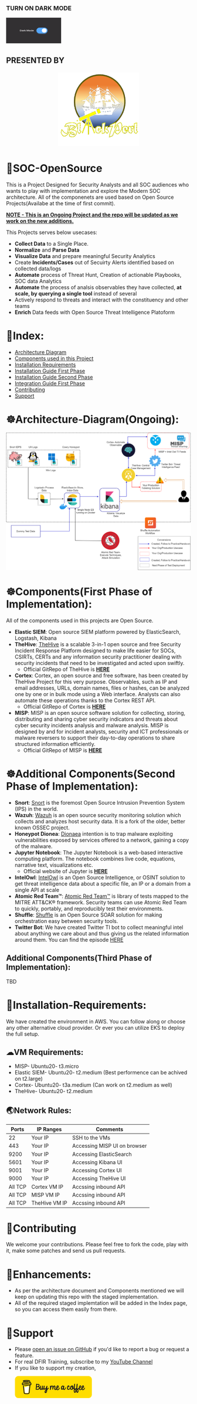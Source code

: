 ### TURN ON DARK MODE<p align="left"> <img src="images/Mode-changer.gif" width="150" height="70"> </p>
## PRESENTED BY <p align="center"> <img src="images/Logo-Transparent for Black BG.png" width="220" height="200"> </p>
# 🔴SOC-OpenSource
This is a Project Designed for Security Analysts and all SOC audiences who wants to play with implementation and explore the Modern SOC architecture. All of the componenets are used based on Open Source Projects(Availabe at the time of first commit). 

<ins> **NOTE - This is an Ongoing Project and the repo will be updated as we work on the new additions.** </ins>

This Projects serves below usecases:
 - **Collect Data** to a Single Place.
 - **Normalize** and **Parse Data**
 - **Visualize Data** and prepare meaningful Security Analytics
 - Create **Incidents/Cases** out of Secuirty Alerts identified based on collected data/logs
 - **Automate** process of Threat Hunt, Creation of actionable Playbooks, SOC data Analytics
 - **Automate** the process of analsis observables they have collected, **at scale, by querying a single tool** instead of several
 - Actively respond to threats and interact with the constituency and other teams
 - **Enrich** Data feeds with Open Source Threat Intelligence Platoform

# 📑Index:
 - [Architecture Diagram](#Architecture-Diagram)
 - [Components used in this Project](#Components)
 - [Installation Requirements](#Installation-Requirements)
 - [Installation Guide First Phase](https://github.com/archanchoudhury/SOC-OpenSource/blob/main/installation/install1.md)
 - [Installation Guide Second Phase](https://github.com/archanchoudhury/SOC-OpenSource/blob/main/installation/install2.md)
 - [Integration Guide First Phase](https://github.com/archanchoudhury/SOC-OpenSource/blob/main/integration/integration.md)
 - [Contributing](#Contributing)
 - [Support](#Support)

# ☸Architecture-Diagram(Ongoing):
<p align="center"> <img src="images/simpler-soc.png"> </p>

# ☸Components(First Phase of Implementation):
All of the components used in this projects are Open Source.
 - **Elastic SIEM**: Open source SIEM platform powered by ElasticSearch, Logstash, Kibana
 - **TheHive**: [TheHive](https://thehive-project.org/) is a scalable 3-in-1 open source and free Security Incident Response Platform designed to make life easier for SOCs, CSIRTs, CERTs and any information security practitioner dealing with security incidents that need to be investigated and acted upon swiftly.
    - Official GitRepo of TheHive is **[HERE](https://github.com/TheHive-Project/TheHive)**
 - **Cortex**: Cortex, an open source and free software, has been created by TheHive Project for this very purpose. Observables, such as IP and email addresses, URLs, domain names, files or hashes, can be analyzed one by one or in bulk mode using a Web interface. Analysts can also automate these operations thanks to the Cortex REST API.
    - Official GitRepo of Cortex is **[HERE](https://github.com/TheHive-Project/Cortex)**
 - **MISP**: MISP is an open source software solution for collecting, storing, distributing and sharing cyber security indicators and threats about cyber security incidents analysis and malware analysis. MISP is designed by and for incident analysts, security and ICT professionals or malware reversers to support their day-to-day operations to share structured information efficiently.
   - Official GitRepo of MISP is **[HERE](https://github.com/MISP/MISP)**

# ☸Additional Components(Second Phase of Implementation):
 - **Snort**: [Snort](https://www.snort.org/) is the foremost Open Source Intrusion Prevention System (IPS) in the world.
 - **Wazuh**: [Wazuh](https://wazuh.com/) is an open source security monitoring solution which collects and analyzes host security data. It is a fork of the older, better known OSSEC project.
 - **Honeypot Dionea**: [Dionaea](https://dionaea.readthedocs.io/en/latest/index.html) intention is to trap malware exploiting vulnerabilities exposed by services offered to a network, gaining a copy of the malware.
 - **Jupyter Notebook**: The Jupyter Notebook is a web-based interactive computing platform. The notebook combines live code, equations, narrative text, visualizations etc.
   - Official website of Jupyter is **[HERE](https://jupyter.org/)**
 - **IntelOwl**: [IntelOwl](https://intelowlproject.github.io/) is an Open Source Intelligence, or OSINT solution to get threat intelligence data about a specific file, an IP or a domain from a single API at scale
 - **Atomic Red Team™**: [Atomic Red Team™](https://github.com/redcanaryco/atomic-red-team) is library of tests mapped to the MITRE ATT&CK® framework. Security teams can use Atomic Red Team to quickly, portably, and reproducibly test their environments.
 - **Shuffle**: [Shuffle](https://shuffler.io/) is an Open Source SOAR solution for making orchestration easy between security tools.
 - **Twitter Bot**: We have created Twitter TI bot to collect meaningful intel about anything we care about and thus giving us the related information around them. You can find the episode [HERE](https://youtu.be/onklNNJcfDU)

## Additional Components(Third Phase of Implementation):
TBD

# 🔽Installation-Requirements: 
We have created the environment in AWS. You can follow along or choose any other alternative cloud provider. Or ever you can utilize EKS to deploy the full setup.
## ☁VM Requirements:
 - MISP- Ubuntu20- t3.micro
 - Elastic SIEM- Ubuntu20- t2.medium (Best performence can be achived on t2.large)
 - Cortex- Ubuntu20- t3a.medium (Can work on t2.medium as well)
 - TheHive- Ubuntu20- t2.medium
## 🌏Network Rules:
| Ports | IP Ranges | Comments |
| --- | --- | --- |
| 22 | Your IP | SSH to the VMs |
| 443 | Your IP | Accessing MISP UI on browser|
| 9200 | Your IP | Accessing ElasticSearch|
| 5601 | Your IP | Accessing Kibana UI
| 9001 | Your IP | Accessing Cortex UI|
| 9000 | Your IP | Accessing TheHive UI|
| All TCP | Cortex VM IP | Accssing inbound API|
| All TCP | MISP VM IP | Accssing inbound API|
| All TCP | TheHive VM IP | Accssing inbound API|

# 🤝Contributing
We welcome your contributions. Please feel free to fork the code, play with it, make some patches and send us pull requests. 

# 🔼Enhancements:
 - As per the architecture document and Components mentioned we will keep on updating this repo with the staged implementation.
 - All of the required staged implemtation will be added in the Index page, so you can access them easily from there.

# 🙏Support
 - Please [open an issue on GitHub](https://github.com/archanchoudhury/SOC-OpenSource/issues/new) if you'd like to report a bug or request a feature.
 - For real DFIR Training, subscribe to my [YouTube Channel](https://www.youtube.com/c/BlackPerl)
 - If you like to support my creation, <p align="left"><a href="https://www.buymeacoffee.com/BlackPerl"> <img src="images/KULQlzAg.png" width="210" height="60"></p>
